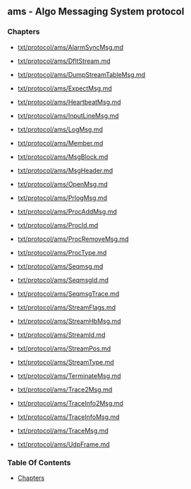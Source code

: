 ## ams - Algo Messaging System protocol


### Chapters
<a href="#chapters"></a>

<!-- TOC_BEG AUTO -->
* [txt/protocol/ams/AlarmSyncMsg.md](/txt/protocol/ams/AlarmSyncMsg.md)

* [txt/protocol/ams/DfltStream.md](/txt/protocol/ams/DfltStream.md)

* [txt/protocol/ams/DumpStreamTableMsg.md](/txt/protocol/ams/DumpStreamTableMsg.md)

* [txt/protocol/ams/ExpectMsg.md](/txt/protocol/ams/ExpectMsg.md)

* [txt/protocol/ams/HeartbeatMsg.md](/txt/protocol/ams/HeartbeatMsg.md)

* [txt/protocol/ams/InputLineMsg.md](/txt/protocol/ams/InputLineMsg.md)

* [txt/protocol/ams/LogMsg.md](/txt/protocol/ams/LogMsg.md)

* [txt/protocol/ams/Member.md](/txt/protocol/ams/Member.md)

* [txt/protocol/ams/MsgBlock.md](/txt/protocol/ams/MsgBlock.md)

* [txt/protocol/ams/MsgHeader.md](/txt/protocol/ams/MsgHeader.md)

* [txt/protocol/ams/OpenMsg.md](/txt/protocol/ams/OpenMsg.md)

* [txt/protocol/ams/PrlogMsg.md](/txt/protocol/ams/PrlogMsg.md)

* [txt/protocol/ams/ProcAddMsg.md](/txt/protocol/ams/ProcAddMsg.md)

* [txt/protocol/ams/ProcId.md](/txt/protocol/ams/ProcId.md)

* [txt/protocol/ams/ProcRemoveMsg.md](/txt/protocol/ams/ProcRemoveMsg.md)

* [txt/protocol/ams/ProcType.md](/txt/protocol/ams/ProcType.md)

* [txt/protocol/ams/Seqmsg.md](/txt/protocol/ams/Seqmsg.md)

* [txt/protocol/ams/SeqmsgId.md](/txt/protocol/ams/SeqmsgId.md)

* [txt/protocol/ams/SeqmsgTrace.md](/txt/protocol/ams/SeqmsgTrace.md)

* [txt/protocol/ams/StreamFlags.md](/txt/protocol/ams/StreamFlags.md)

* [txt/protocol/ams/StreamHbMsg.md](/txt/protocol/ams/StreamHbMsg.md)

* [txt/protocol/ams/StreamId.md](/txt/protocol/ams/StreamId.md)

* [txt/protocol/ams/StreamPos.md](/txt/protocol/ams/StreamPos.md)

* [txt/protocol/ams/StreamType.md](/txt/protocol/ams/StreamType.md)

* [txt/protocol/ams/TerminateMsg.md](/txt/protocol/ams/TerminateMsg.md)

* [txt/protocol/ams/Trace2Msg.md](/txt/protocol/ams/Trace2Msg.md)

* [txt/protocol/ams/TraceInfo2Msg.md](/txt/protocol/ams/TraceInfo2Msg.md)

* [txt/protocol/ams/TraceInfoMsg.md](/txt/protocol/ams/TraceInfoMsg.md)

* [txt/protocol/ams/TraceMsg.md](/txt/protocol/ams/TraceMsg.md)

* [txt/protocol/ams/UdpFrame.md](/txt/protocol/ams/UdpFrame.md)

<!-- TOC_END AUTO -->

### Table Of Contents
<a href="#table-of-contents"></a>
* [Chapters](#chapters)

